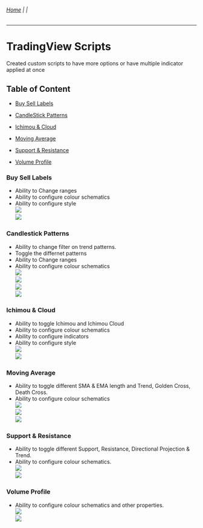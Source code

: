 ###### [Home](https://github.com/RyKaj/PineScript/blob/master/README.md) |  |
------------

  

# TradingView Scripts

  

Created custom scripts to have more options or have multiple indicator applied at once

  

## Table of Content

- [Buy Sell Labels](#bsl)

- [CandleStick Patterns](#csp)

- [Ichimou & Cloud](#ic)

- [Moving Average](#ma)

- [Support & Resistance](#sr)

- [Volume Profile](#vp)

  
<a  name="bsl"  />

### Buy Sell Labels
- Ability to Change ranges
- Ability to configure colour schematics
- Ability to configure style<br />
<kbd>![](image/BSInput.PNG)</kbd><br />
<kbd>![](image/BSStyle.PNG)</kbd><br />
  
<a  name="csp"  />

### Candlestick Patterns
- Ability to change filter on trend patterns.
- Toggle the differnet patterns
- Ability to Change ranges
- Ability to configure colour schematics<br />
<kbd>![](image/CSInput1.PNG)</kbd><br />
<kbd>![](image/CSInput2.PNG)</kbd><br />
<kbd>![](image/CSInput3.PNG)</kbd><br />
<kbd>![](image/CSStyle.PNG)</kbd><br />
  

<a  name="ic"  />

### Ichimou & Cloud
- Ability to toggle Ichimou and Ichimou Cloud
- Ability to configure colour schematics
- Ability to configure indicators
- Ability to configure style<br />
<kbd>![](image/IchimouInput.PNG)</kbd><br />
<kbd>![](image/IchimouStyle.PNG)</kbd><br />

<a  name="ma"  />

### Moving Average
- Ability to toggle different SMA & EMA length and Trend, Golden Cross, Death Cross. 
- Ability to configure colour schematics <br />
<kbd>![](image/MAInput.PNG)</kbd><br />
<kbd>![](image/MAStyle1.PNG)</kbd><br />
<kbd>![](image/MAStyle2.PNG)</kbd><br />
  

<a  name="sr"  />

### Support & Resistance
- Ability to toggle different Support, Resistance, Directional Projection & Trend. 
- Ability to configure colour schematics.<br />
<kbd>![](image/SRInput.PNG)</kbd><br />
<kbd>![](image/SRStyle.PNG)</kbd><br />

<a  name="vp"  />

### Volume Profile
- Ability to configure colour schematics and other properties.<br />
<kbd>![](image/VPInput.PNG)</kbd><br />
<kbd>![](image/VPStyle.PNG)</kbd><br />
